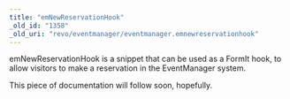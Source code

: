 ```yaml
---
title: "emNewReservationHook"
_old_id: "1358"
_old_uri: "revo/eventmanager/eventmanager.emnewreservationhook"
---
```


emNewReservationHook is a snippet that can be used as a FormIt hook, to allow visitors to make a reservation in the EventManager system.

This piece of documentation will follow soon, hopefully.